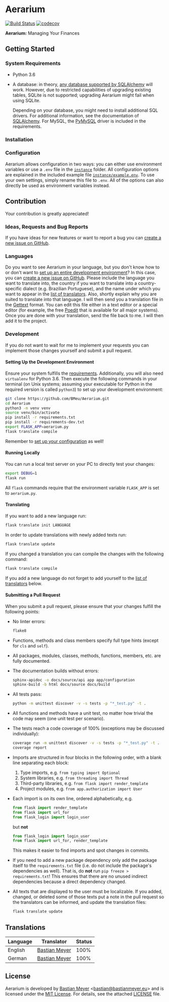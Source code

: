 # Aerarium


[![Build Status](https://travis-ci.org/BMeu/Aerarium.svg?branch=master)](https://travis-ci.org/BMeu/Aerarium)
[![codecov](https://codecov.io/gh/BMeu/Aerarium/branch/master/graph/badge.svg)](https://codecov.io/gh/BMeu/Aerarium)

**Aerarium:** Managing Your Finances

## Getting Started

### System Requirements

* Python 3.6
* A database: in theory,
  [any database supported by SQLAlchemy](https://docs.sqlalchemy.org/en/latest/dialects/index.html#dialects) will work.
  However, due to restricted capabilities of upgrading existing tables, SQLite is not supported; upgrading Aerarium
  might fail when using SQLite.
  
  Depending on your database, you might need to install additional SQL drivers. For additional information, see the
  documentation of [SQLAlchemy](https://docs.sqlalchemy.org/en/latest/dialects/index.html). For MySQL, the
  [PyMySQL](https://github.com/PyMySQL/PyMySQL) driver is included in the requirements.  

### Installation

### Configuration

Aerarium allows configuration in two ways: you can either use environment variables or use a `.env` file in the
[`instance`](instance) folder. All configuration options are explained in the included example file
[`instance/example.env`](instance/example.env). To use your own settings, simply rename this file to `.env`. All of the
options can also directly be used as environment variables instead. 

## Contribution

Your contribution is greatly appreciated!

### Ideas, Requests and Bug Reports

If you have ideas for new features or want to report a bug you can
[create a new issue on GitHub](https://github.com/BMeu/Aerarium/issues/new). 
  
### Languages

Do you want to see Aerarium in your language, but you don't know how to or don't want to
[set up an entire development environment](#development)? In this case, you can
[create a new issue on GitHub](https://github.com/BMeu/Aerarium/issues/new). Please include the language you want to
translate into, the country if you want to translate into a country-specific dialect (e.g. Brazilian Portuguese), and
the name under which you want to appear in the [list of translators](#translations). Also, shortly explain why you are
suited to translate into that language. I will then send you a translation file in the
[Gettext](https://en.wikipedia.org/wiki/Gettext) format. You can edit this file either in a text editor or a special
editor (for example, the free [Poedit](https://poedit.net/) that is available for all major systems). Once you are done
with your translation, send the file back to me. I will then add it to the project. 

### Development 

If you do not want to wait for me to implement your requests you can implement those changes yourself and submit a pull
request.

#### Setting Up the Development Environment

Ensure your system fulfills the [requirements](#system-requirements). Additionally, you will also need ``virtualenv``
for Python 3.6. Then execute the following commands in your terminal (on Unix systems; assuming your executable for
Python in the required version is called ``python3``) to set up your development environment:

```bash
git clone https://github.com/BMeu/Aerarium.git
cd Aerarium
python3 -m venv venv
source venv/bin/activate
pip install -r requirements.txt
pip install -r requirements-dev.txt
export FLASK_APP=aerarium.py
flask translate compile
```

Remember to [set up your configuration](#configuration) as well!

#### Running Locally

You can run a local test server on your PC to directly test your changes:

```bash
export DEBUG=1
flask run
```

All ``flask`` commands require that the environment variable ``FLASK_APP`` is set to ``aerarium.py``.

#### Translating

If you want to add a new language run:

```bash
flask translate init LANGUAGE
```

In order to update translations with newly added texts run:

```bash
flask translate update
```

If you changed a translation you can compile the changes with the following command:

```bash
flask translate compile
```

If you add a new language do not forget to add yourself to the [list of translators](#translations) below.

#### Submitting a Pull Request

When you submit a pull request, please ensure that your changes fulfill the following points:

* No linter errors:
    ```bash
    flake8
    ```
* Functions, methods and class members specify full type hints (except for ``cls`` and ``self``).
* All packages, modules, classes, methods, functions, members, etc. are fully documented.
* The documentation builds without errors:
    ```bash
    sphinx-apidoc -o docs/source/api app app/configuration
    sphinx-build -b html docs/source docs/build
    ```
* All tests pass:
    ```bash
    python -m unittest discover -v -s tests -p "*_test.py" -t .
    ```
* All functions and methods have a unit test, no matter how trivial the code may seem (one unit test per scenario).
* The tests reach a code coverage of 100% (exceptions may be discussed individually):
    ```bash
    coverage run -m unittest discover -v -s tests -p "*_test.py" -t .
    coverage report
    ```
* Imports are structured in four blocks in the following order, with a blank line separating each block:
    1. Type imports, e.g. ``from typing import Optional``
    2. System libraries, e.g. ``from threading import Thread``
    3. Third-party libraries, e.g. ``from flask import render_template``
    4. Project modules, e.g. ``from app.authorization import User``
* Each import is on its own line, ordered alphabetically, e.g.
    
    ```python
    from flask import render_template
    from flask import url_for
    from flask_login import login_user
    ```
    
    but **not**
    
    ```python
    from flask_login import login_user
    from flask import url_for, render_template
    ```
    
    This makes it easier to find imports and spot changes in commits.
* If you need to add a new package dependency only add the package itself to the ``requirements.txt`` file (i.e. do not
  include the package's dependencies as well). That is, do **not** run ``pip freeze > requirements.txt``! This ensures
  that there are no unused indirect dependencies because a direct dependency changed.
* All texts that are displayed to the user must be localizable. If you added, changed, or deleted some of those texts
  put a note in the pull request so the translators can be informed, and update the translation files:
  ```bash
  flask translate update
  ``` 

## Translations

| Language | Translator | Status |
|----------|------------|--------|
| English  | [Bastian Meyer](https://www.bastianmeyer.eu) | 100% |
| German   | [Bastian Meyer](https://www.bastianmeyer.eu) | 100% |


## License

Aerarium is developed by [Bastian Meyer](https://www.bastianmeyer.eu)
<[bastian@bastianmeyer.eu](mailto:bastian@bastianmeyer.eu)> and is licensed under the
[MIT License]((http://www.opensource.org/licenses/MIT)). For details, see the attached [LICENSE](LICENSE) file. 
